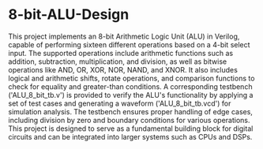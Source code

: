 # 8-bit-ALU-Design
This project implements an 8-bit Arithmetic Logic Unit (ALU) in Verilog, capable of performing sixteen different operations based on a 4-bit select input. The supported operations include arithmetic functions such as addition, subtraction, multiplication, and division, as well as bitwise operations like AND, OR, XOR, NOR, NAND, and XNOR. It also includes logical and arithmetic shifts, rotate operations, and comparison functions to check for equality and greater-than conditions. A corresponding testbench ('ALU_8_bit_tb.v') is provided to verify the ALU's functionality by applying a set of test cases and generating a waveform ('ALU_8_bit_tb.vcd') for simulation analysis. The testbench ensures proper handling of edge cases, including division by zero and boundary conditions for various operations. This project is designed to serve as a fundamental building block for digital circuits and can be integrated into larger systems such as CPUs and DSPs.
